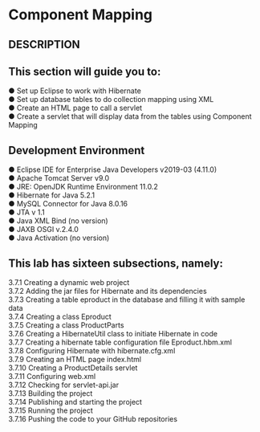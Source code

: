 # Component Mapping
## DESCRIPTION

## This section will guide you to:

● Set up Eclipse to work with Hibernate\
● Set up database tables to do collection mapping using XML\
● Create an HTML page to call a servlet\
● Create a servlet that will display data from the tables using Component Mapping

 

## Development Environment

● Eclipse IDE for Enterprise Java Developers v2019-03 (4.11.0)\
● Apache Tomcat Server v9.0\
● JRE: OpenJDK Runtime Environment 11.0.2\
● Hibernate for Java 5.2.1\
● MySQL Connector for Java 8.0.16\
● JTA v 1.1\
● Java XML Bind (no version)\
● JAXB OSGI v.2.4.0\
● Java Activation (no version)


## This lab has sixteen subsections, namely:

3.7.1 Creating a dynamic web project\
3.7.2 Adding the jar files for Hibernate and its dependencies\
3.7.3 Creating a table eproduct in the database and filling it with sample data\
3.7.4 Creating a class Eproduct\
3.7.5 Creating a class ProductParts\
3.7.6 Creating a HibernateUtil class to initiate Hibernate in code\
3.7.7 Creating a hibernate table configuration file Eproduct.hbm.xml\
3.7.8 Configuring Hibernate with hibernate.cfg.xml\
3.7.9 Creating an HTML page index.html\
3.7.10 Creating a ProductDetails servlet\
3.7.11 Configuring web.xml\
3.7.12 Checking for servlet-api.jar\
3.7.13 Building the project\
3.7.14 Publishing and starting the project\
3.7.15 Running the project\
3.7.16 Pushing the code to your GitHub repositories
